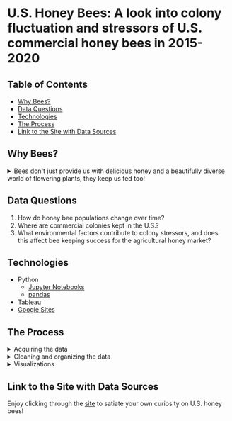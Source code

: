 # U.S. Honey Bees: A look into colony fluctuation and stressors of U.S. commercial honey bees in 2015-2020

## Table of Contents
* [Why Bees?](#Why-Bees?)   
* [Data Questions](#Data-Questions)
* [Technologies](#Technologies)
* [The Process](#The-Process)
* [Link to the Site with Data Sources](#Link-to-the-Site-with-Data-Sources)

## Why Bees?
<details>
  <summary>Bees don't just provide us with delicious honey and a beautifully diverse world of flowering plants, they keep us fed too! </summary>   


  While deciding what to dive into for my capstone project, I knew I wanted to pick a topic that I would find interesting to learn about, which would hopefully be interesting to other people, too. I was reading a book about the perplexing nature of a bee's mind and the hardships they face as foragers, which made me curious about the role they play as an important part of the food chain. I wanted to consider how they contribute to our agriculture and food production. 
  
  Over the past few decades, the population of both wild and commercial bees has been in fluctuation or decline. Because bees pollinate many food crops, they have an immense importance to agriculture and food stability for people around the world. While there are many pollinator species such as birds and butterflies, honey bees are the most common and important pollinator to domestic agriculture, and keeping their population numbers up is a critical task. 
  
  By exploring 2015-2020 USDA reports on honey bee colonies and honey production, I show how managed honey bee colony population changes by season, what stressors contribute to colony loss or burden, and make connections to stressor impact on colony success. With better understanding of what impacts honey bees, we can better help their numbers grow! 
  
</details>

## Data Questions
1. How do honey bee populations change over time?
2. Where are commercial colonies kept in the U.S.?
3. What environmental factors contribute to colony stressors, and does this affect bee keeping success for the agricultural honey market?

## Technologies  
* Python
  * [Jupyter Notebooks](https://jupyter.org/)
  * [pandas](https://pandas.pydata.org/)
* [Tableau](https://www.tableau.com/)
* [Google Sites](https://workspace.google.com/products/sites/)

## The Process  
<details>
  <summary>Acquiring the data</summary>

Data on colony numbers, colony stressors, honey production, and crop/bee attraction was gathered from the USDA website on pollinators. Data was downloaded from pdf reports. 
</details>  

<details>
  <summary>Cleaning and organizing the data</summary>

The original plan was to scrape pdfs from each site, but due to the irregularity of format, it made more sense to download the reports, convert the reports from pdf to excel format, then isolate the partial tables and convert them to full tables. At this point, reports could be converted to csv, combined and formatted as needed to form dataframes. 

</details>

<details>
  <summary>Visualizations</summary>

After using matplotlib in python to map out my analysis of the gathered data, I moved the data to Tableau for final visualizations. My goals were to clearly show how many USDA crops commercial honey bees pollinate, honey bee population fluctuations, honey production by state, and stressor impacts on colonies. For my final presentation, I embedded my Tableau visualizations onto a google site which you can find below.

</details>

## Link to the Site with Data Sources
Enjoy clicking through the [site](https://sites.google.com/view/us-honey-bees/home) to satiate your own curiosity on U.S. honey bees! 

